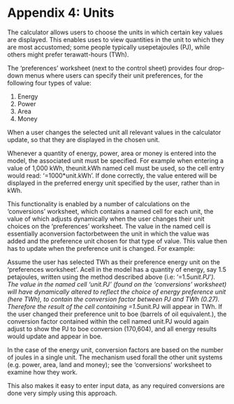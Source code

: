 # Appendix 4: Units

The calculator allows users to choose the units in which certain key values are displayed. This enables uses to view quantities in the unit to which they are most accustomed; some people typically usepetajoules (PJ), while others might prefer terawatt-hours (TWh).

The ‘preferences’ worksheet (next to the control sheet) provides four drop-down menus where users can specify their unit preferences, for the following four types of value:

1. Energy
1. Power
1. Area
1. Money

When a user changes the selected unit all relevant values in the calculator update, so that they are displayed in the chosen unit.

Whenever a quantity of energy, power, area or money is entered into the model, the associated unit must be specified. For example when entering a value of 1,000 kWh, theunit.kWh named cell must be used, so the cell entry would read: ‘=1000*unit.kWh’.  If done correctly, the value entered will be displayed in the preferred energy unit specified by the user, rather than in kWh.

This functionality is enabled by a number of calculations on the ‘conversions’ worksheet, which contains a named cell for each unit, the value of which adjusts dynamically when the user changes their unit choices on the ‘preferences’ worksheet. The value in the named cell is essentially aconversion factorbetween the unit in which the value was added and the preference unit chosen for that type of value. This value then has to update when the preference unit is changed. For example:

Assume the user has selected TWh as their preference energy unit on the ‘preferences worksheet’. Acell in the model has a quantity of energy, say 1.5 petajoules, written using the method described above (i.e: ‘=1.5*unit.PJ’). The value in the named cell ‘unit.PJ’ (found on the ‘conversions’ worksheet) will have dynamically altered to reflect the choice of energy preference unit (here TWh), to contain the conversion factor between PJ and TWh (0.27).  Therefore the result of the cell containing =1.5*unit.PJ will appear in TWh. If the user changed their preference unit to boe (barrels of oil equivalent.), the conversion factor contained within the cell named unit.PJ would again adjust to show the PJ to boe conversion (170,604), and all energy results would update and appear in boe.  

In the case of the energy unit, conversion factors are based on the number of joules in a single unit. The mechanism used forall the other unit systems (e.g. power, area, land and money); see the ‘conversions’ worksheet to examine how they work.

This also makes it easy to enter input data, as any required conversions are done very simply using this approach.

